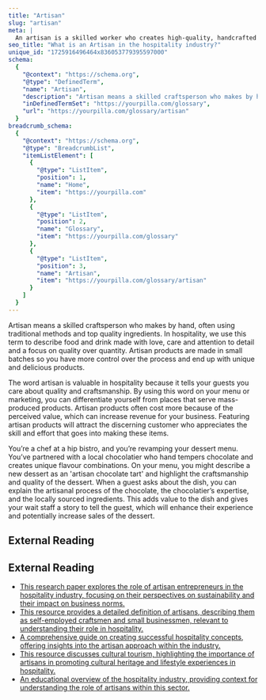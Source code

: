 ```yaml
---
title: "Artisan"
slug: "artisan"
meta: |
  An artisan is a skilled worker who creates high-quality, handcrafted products. In hospitality, this term often refers to chefs, bakers, and baristas who produce unique, artisanal goods.
seo_title: "What is an Artisan in the hospitality industry?"
unique_id: "1725916496464x836053779395597000"
schema:
  {
    "@context": "https://schema.org",
    "@type": "DefinedTerm",
    "name": "Artisan",
    "description": "Artisan means a skilled craftsperson who makes by hand using traditional methods and top quality ingredients. In hospitality, the term describes food and drink made with care, attention to detail and a focus on quality over quantity, produced in small batches.",
    "inDefinedTermSet": "https://yourpilla.com/glossary",
    "url": "https://yourpilla.com/glossary/artisan"
  }
breadcrumb_schema:
  {
    "@context": "https://schema.org",
    "@type": "BreadcrumbList",
    "itemListElement": [
      {
        "@type": "ListItem",
        "position": 1,
        "name": "Home",
        "item": "https://yourpilla.com"
      },
      {
        "@type": "ListItem",
        "position": 2,
        "name": "Glossary",
        "item": "https://yourpilla.com/glossary"
      },
      {
        "@type": "ListItem",
        "position": 3,
        "name": "Artisan",
        "item": "https://yourpilla.com/glossary/artisan"
      }
    ]
  }
---
```


Artisan means a skilled craftsperson who makes by hand, often using traditional methods and top quality ingredients. In hospitality, we use this term to describe food and drink made with love, care and attention to detail and a focus on quality over quantity. Artisan products are made in small batches so you have more control over the process and end up with unique and delicious products.

The word artisan is valuable in hospitality because it tells your guests you care about quality and craftsmanship. By using this word on your menu or marketing, you can differentiate yourself from places that serve mass-produced products. Artisan products often cost more because of the perceived value, which can increase revenue for your business. Featuring artisan products will attract the discerning customer who appreciates the skill and effort that goes into making these items.

You’re a chef at a hip bistro, and you’re revamping your dessert menu. You’ve partnered with a local chocolatier who hand tempers chocolate and creates unique flavour combinations. On your menu, you might describe a new dessert as an 'artisan chocolate tart' and highlight the craftsmanship and quality of the dessert. When a guest asks about the dish, you can explain the artisanal process of the chocolate, the chocolatier’s expertise, and the locally sourced ingredients. This adds value to the dish and gives your wait staff a story to tell the guest, which will enhance their experience and potentially increase sales of the dessert.

## External Reading



## External Reading

*   [This research paper explores the role of artisan entrepreneurs in the hospitality industry, focusing on their perspectives on sustainability and their impact on business norms.](https://www.researchgate.net/publication/347206306_Hospitality_artisan_entrepreneurs'_perspectives_of_sustainability)
*   [This resource provides a detailed definition of artisans, describing them as self-employed craftsmen and small businessmen, relevant to understanding their role in hospitality.](https://www.igi-global.com/dictionary/entrepreneurial-skill-acquisition-priorities-of-artisans-in-cultural-tourism-destinations/64548)
*   [A comprehensive guide on creating successful hospitality concepts, offering insights into the artisan approach within the industry.](https://creativesupply.com/en/resources/the-hospitality-concept-handbook/)
*   [This resource discusses cultural tourism, highlighting the importance of artisans in promoting cultural heritage and lifestyle experiences in hospitality.](https://fiveable.me/key-terms/introduction-to-hospitality-and-tourism/cultural-tourism)
*   [An educational overview of the hospitality industry, providing context for understanding the role of artisans within this sector.](https://study.com/learn/lesson/hospitality-industry-overview-examples.html)
